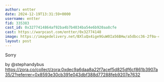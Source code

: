 ```yaml
---
author: entter
date: 2024-12-19T13:31:59+0000
username: entter
fid: 335383
cast_id: 0x3277414864af92ba4b7b4034ba54e6b920aa8cfe
cast: https://warpcast.com/entter/0x32774148
image: https://imagedelivery.net/BXluQx4ige9GuW0Ia56BHw/a5dbcc36-2f9a-4128-b491-094647de6800/original
layout: post
---
```

Sorry  
  
by @stephandybus https://zora.co/collect/zora:0xdec9a6daa8a22f7acef5d825df6cf861b3907a35/2?referrer=0x8593e30cb391e043dbf388d77288feb9207e7632  

<img src='https://imagedelivery.net/BXluQx4ige9GuW0Ia56BHw/a5dbcc36-2f9a-4128-b491-094647de6800/original' alt='' referrerpolicy='no-referrer'/>